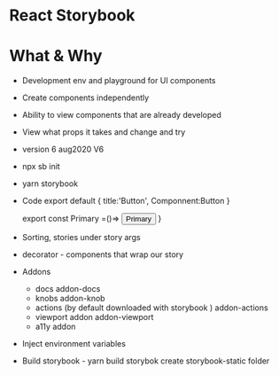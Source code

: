 # React Storybook

# What & Why

- Development env and playground for UI components
- Create components independently
- Ability to view components that are already developed
- View what props it takes and change and try

- version 6  aug2020 V6
- npx sb init
- yarn storybook 
- Code
    export default {
    title:'Button',
    Componnent:Button
    }
    
    export const Primary =()=> <Button variant='primary'>Primary </Button>
    }
  
- Sorting, stories under story args
- decorator - components that wrap our story

- Addons  
  - docs  addon-docs
  - knobs addon-knob
  - actions (by default downloaded  with storybook )  addon-actions
  - viewport addon  addon-viewport
  - a11y addon 

-  Inject environment variables
- Build storybook - yarn build storybok  create storybook-static folder
